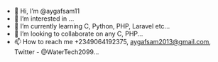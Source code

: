 - 👋 Hi, I’m @aygafsam11 
- 👀 I’m interested in ...
- 🌱 I’m currently learning C, Python, PHP, Laravel etc...
- 💞️ I’m looking to collaborate on any C, PHP...
- 📫 How to reach me +2349064192375, aygafsam2013@gmail.com, Twitter - @WaterTech2099...

<!---
aygafsam11/aygafsam11 is a ✨ special ✨ repository because its `README.md` (this file) appears on your GitHub profile.
You can click the Preview link to take a look at your changes.
--->
